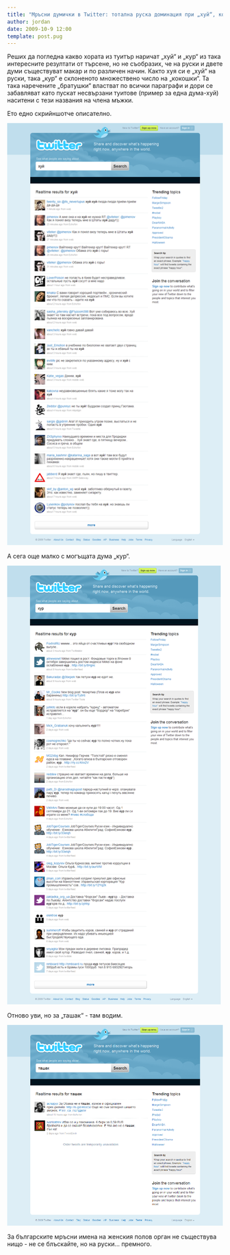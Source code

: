 ```yaml
---
title: "Мръсни думички в Twitter: тотална руска доминация при „хуй“, кокошките водят пред „кур“"
author: jordan
date: 2009-10-9 12:00
template: post.pug
---
```


Реших да погледна какво хората из туитър наричат „хуй“ и „кур“ из така
интересните резултати от търсене, но не съобразих, че на руски и двете
думи съществуват макар и по различен начин. Както хуя си е „хуй“ на
руски, така „кур“ е склоненото множествено число на „кокошки“. Та така
наречените „братушки“ властват по всички параграфи и дори се забавляват
като пускат несвързани туитове (пример за една дума-хуй) наситени с тези
названия на члена мъжки.

Ето едно скрийншотче описателно.

![Резултати от търсене за „Хуй“ в Туитър](huy.png)

А сега още малко с могъщата дума „кур“.

![Резултат от търсене в Туитър за думата „кур“](kur.png)

Отново уви, но за „ташак“ - там водим.

![Резултати от търсене в Туитър за думата „ташак“](tashak.png)

За българските мръсни имена на женския полов орган не съществува нищо -
не се блъскайте, но на руски... премного.
